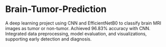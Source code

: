 # Brain-Tumor-Prediction
A deep learning project using CNN and EfficientNetB0 to classify brain MRI images as tumor or non-tumor. Achieved 96.83% accuracy with CNN. Integrated data preprocessing, model evaluation, and visualizations, supporting early detection and diagnosis.

